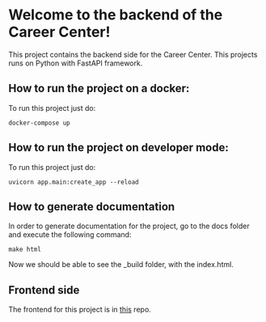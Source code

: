 # Welcome to the backend of the Career Center!

This project contains the backend side for the Career Center.
This projects runs on Python with FastAPI framework.

## How to run the project on a docker:
To run this project just do:
```
docker-compose up
```

## How to run the project on developer mode:
To run this project just do:
```
uvicorn app.main:create_app --reload 
```

## How to generate documentation
In order to generate documentation for the project, go to the docs folder and execute the following command:
```
make html
```

Now we should be able to see the _build folder, with the index.html.

## Frontend side
The frontend for this project is in [this](https://github.com/gbh-tech/career-center-frontend) repo.
